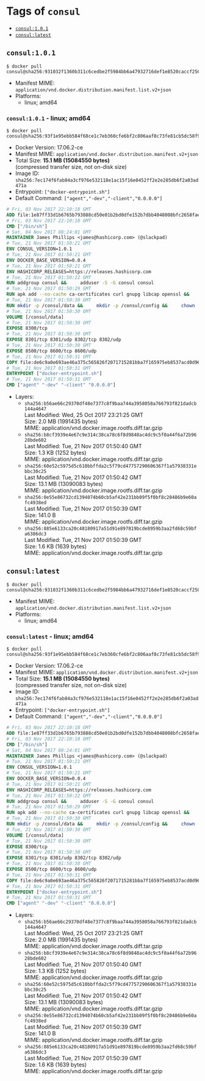 <!-- THIS FILE IS GENERATED VIA './update-remote.sh' -->

# Tags of `consul`

-	[`consul:1.0.1`](#consul101)
-	[`consul:latest`](#consullatest)

## `consul:1.0.1`

```console
$ docker pull consul@sha256:931032f1360b311c6cedbe2f5984bb6a47932716def1e8520caccf2504b5ec45
```

-	Manifest MIME: `application/vnd.docker.distribution.manifest.list.v2+json`
-	Platforms:
	-	linux; amd64

### `consul:1.0.1` - linux; amd64

```console
$ docker pull consul@sha256:93f1e95ebb584f68ce1c7eb360cfe6bf2c806aaf8c73fe81cb5dc58f9ea96d60
```

-	Docker Version: 17.06.2-ce
-	Manifest MIME: `application/vnd.docker.distribution.manifest.v2+json`
-	Total Size: **15.1 MB (15084550 bytes)**  
	(compressed transfer size, not on-disk size)
-	Image ID: `sha256:7ec174f6fab84a3cf976e532118e1ac15f16e0452ff2e2e285db6f2a03ad471a`
-	Entrypoint: `["docker-entrypoint.sh"]`
-	Default Command: `["agent","-dev","-client","0.0.0.0"]`

```dockerfile
# Fri, 03 Nov 2017 22:10:18 GMT
ADD file:1e87ff33d1b6765b793888cd50e01b2bd0dfe152b7dbb4048008bfc2658faea7 in / 
# Fri, 03 Nov 2017 22:10:18 GMT
CMD ["/bin/sh"]
# Sat, 04 Nov 2017 08:24:01 GMT
MAINTAINER James Phillips <james@hashicorp.com> (@slackpad)
# Tue, 21 Nov 2017 01:50:21 GMT
ENV CONSUL_VERSION=1.0.1
# Tue, 21 Nov 2017 01:50:21 GMT
ENV DOCKER_BASE_VERSION=0.0.4
# Tue, 21 Nov 2017 01:50:21 GMT
ENV HASHICORP_RELEASES=https://releases.hashicorp.com
# Tue, 21 Nov 2017 01:50:22 GMT
RUN addgroup consul &&     adduser -S -G consul consul
# Tue, 21 Nov 2017 01:50:29 GMT
RUN apk add --no-cache ca-certificates curl gnupg libcap openssl &&     gpg --keyserver pgp.mit.edu --recv-keys 91A6E7F85D05C65630BEF18951852D87348FFC4C &&     mkdir -p /tmp/build &&     cd /tmp/build &&     wget ${HASHICORP_RELEASES}/docker-base/${DOCKER_BASE_VERSION}/docker-base_${DOCKER_BASE_VERSION}_linux_amd64.zip &&     wget ${HASHICORP_RELEASES}/docker-base/${DOCKER_BASE_VERSION}/docker-base_${DOCKER_BASE_VERSION}_SHA256SUMS &&     wget ${HASHICORP_RELEASES}/docker-base/${DOCKER_BASE_VERSION}/docker-base_${DOCKER_BASE_VERSION}_SHA256SUMS.sig &&     gpg --batch --verify docker-base_${DOCKER_BASE_VERSION}_SHA256SUMS.sig docker-base_${DOCKER_BASE_VERSION}_SHA256SUMS &&     grep ${DOCKER_BASE_VERSION}_linux_amd64.zip docker-base_${DOCKER_BASE_VERSION}_SHA256SUMS | sha256sum -c &&     unzip docker-base_${DOCKER_BASE_VERSION}_linux_amd64.zip &&     cp bin/gosu bin/dumb-init /bin &&     wget ${HASHICORP_RELEASES}/consul/${CONSUL_VERSION}/consul_${CONSUL_VERSION}_linux_amd64.zip &&     wget ${HASHICORP_RELEASES}/consul/${CONSUL_VERSION}/consul_${CONSUL_VERSION}_SHA256SUMS &&     wget ${HASHICORP_RELEASES}/consul/${CONSUL_VERSION}/consul_${CONSUL_VERSION}_SHA256SUMS.sig &&     gpg --batch --verify consul_${CONSUL_VERSION}_SHA256SUMS.sig consul_${CONSUL_VERSION}_SHA256SUMS &&     grep consul_${CONSUL_VERSION}_linux_amd64.zip consul_${CONSUL_VERSION}_SHA256SUMS | sha256sum -c &&     unzip -d /bin consul_${CONSUL_VERSION}_linux_amd64.zip &&     cd /tmp &&     rm -rf /tmp/build &&     apk del gnupg openssl &&     rm -rf /root/.gnupg
# Tue, 21 Nov 2017 01:50:30 GMT
RUN mkdir -p /consul/data &&     mkdir -p /consul/config &&     chown -R consul:consul /consul
# Tue, 21 Nov 2017 01:50:30 GMT
VOLUME [/consul/data]
# Tue, 21 Nov 2017 01:50:30 GMT
EXPOSE 8300/tcp
# Tue, 21 Nov 2017 01:50:30 GMT
EXPOSE 8301/tcp 8301/udp 8302/tcp 8302/udp
# Tue, 21 Nov 2017 01:50:30 GMT
EXPOSE 8500/tcp 8600/tcp 8600/udp
# Tue, 21 Nov 2017 01:50:31 GMT
COPY file:de6c9a0e693ae46a375c565826f2071715281bba7f165975eb8537acd0d96ff4 in /usr/local/bin/docker-entrypoint.sh 
# Tue, 21 Nov 2017 01:50:31 GMT
ENTRYPOINT ["docker-entrypoint.sh"]
# Tue, 21 Nov 2017 01:50:31 GMT
CMD ["agent" "-dev" "-client" "0.0.0.0"]
```

-	Layers:
	-	`sha256:b56ae66c29370df48e7377c8f9baa744a3958058a766793f821dadcb144a4647`  
		Last Modified: Wed, 25 Oct 2017 23:21:25 GMT  
		Size: 2.0 MB (1991435 bytes)  
		MIME: application/vnd.docker.image.rootfs.diff.tar.gzip
	-	`sha256:b8cf3939e4e67c9e314c38ca78c6f8d9848ac4dc9c5f0a44f6a72b9628bde602`  
		Last Modified: Tue, 21 Nov 2017 01:50:40 GMT  
		Size: 1.3 KB (1252 bytes)  
		MIME: application/vnd.docker.image.rootfs.diff.tar.gzip
	-	`sha256:60e52c5975d5c610bbffda2c5f79cd47757290606367f1a57938331ebbc30c25`  
		Last Modified: Tue, 21 Nov 2017 01:50:42 GMT  
		Size: 13.1 MB (13090083 bytes)  
		MIME: application/vnd.docker.image.rootfs.diff.tar.gzip
	-	`sha256:0e55e86732cd1394074b60cb5af42e231bb09f5f0bf8c20486b9e60afc4938ed`  
		Last Modified: Tue, 21 Nov 2017 01:50:39 GMT  
		Size: 141.0 B  
		MIME: application/vnd.docker.image.rootfs.diff.tar.gzip
	-	`sha256:885e6133ca20c48180917a51d91e897819bcde8959b3aa2fd68c59bfa6386dc3`  
		Last Modified: Tue, 21 Nov 2017 01:50:39 GMT  
		Size: 1.6 KB (1639 bytes)  
		MIME: application/vnd.docker.image.rootfs.diff.tar.gzip

## `consul:latest`

```console
$ docker pull consul@sha256:931032f1360b311c6cedbe2f5984bb6a47932716def1e8520caccf2504b5ec45
```

-	Manifest MIME: `application/vnd.docker.distribution.manifest.list.v2+json`
-	Platforms:
	-	linux; amd64

### `consul:latest` - linux; amd64

```console
$ docker pull consul@sha256:93f1e95ebb584f68ce1c7eb360cfe6bf2c806aaf8c73fe81cb5dc58f9ea96d60
```

-	Docker Version: 17.06.2-ce
-	Manifest MIME: `application/vnd.docker.distribution.manifest.v2+json`
-	Total Size: **15.1 MB (15084550 bytes)**  
	(compressed transfer size, not on-disk size)
-	Image ID: `sha256:7ec174f6fab84a3cf976e532118e1ac15f16e0452ff2e2e285db6f2a03ad471a`
-	Entrypoint: `["docker-entrypoint.sh"]`
-	Default Command: `["agent","-dev","-client","0.0.0.0"]`

```dockerfile
# Fri, 03 Nov 2017 22:10:18 GMT
ADD file:1e87ff33d1b6765b793888cd50e01b2bd0dfe152b7dbb4048008bfc2658faea7 in / 
# Fri, 03 Nov 2017 22:10:18 GMT
CMD ["/bin/sh"]
# Sat, 04 Nov 2017 08:24:01 GMT
MAINTAINER James Phillips <james@hashicorp.com> (@slackpad)
# Tue, 21 Nov 2017 01:50:21 GMT
ENV CONSUL_VERSION=1.0.1
# Tue, 21 Nov 2017 01:50:21 GMT
ENV DOCKER_BASE_VERSION=0.0.4
# Tue, 21 Nov 2017 01:50:21 GMT
ENV HASHICORP_RELEASES=https://releases.hashicorp.com
# Tue, 21 Nov 2017 01:50:22 GMT
RUN addgroup consul &&     adduser -S -G consul consul
# Tue, 21 Nov 2017 01:50:29 GMT
RUN apk add --no-cache ca-certificates curl gnupg libcap openssl &&     gpg --keyserver pgp.mit.edu --recv-keys 91A6E7F85D05C65630BEF18951852D87348FFC4C &&     mkdir -p /tmp/build &&     cd /tmp/build &&     wget ${HASHICORP_RELEASES}/docker-base/${DOCKER_BASE_VERSION}/docker-base_${DOCKER_BASE_VERSION}_linux_amd64.zip &&     wget ${HASHICORP_RELEASES}/docker-base/${DOCKER_BASE_VERSION}/docker-base_${DOCKER_BASE_VERSION}_SHA256SUMS &&     wget ${HASHICORP_RELEASES}/docker-base/${DOCKER_BASE_VERSION}/docker-base_${DOCKER_BASE_VERSION}_SHA256SUMS.sig &&     gpg --batch --verify docker-base_${DOCKER_BASE_VERSION}_SHA256SUMS.sig docker-base_${DOCKER_BASE_VERSION}_SHA256SUMS &&     grep ${DOCKER_BASE_VERSION}_linux_amd64.zip docker-base_${DOCKER_BASE_VERSION}_SHA256SUMS | sha256sum -c &&     unzip docker-base_${DOCKER_BASE_VERSION}_linux_amd64.zip &&     cp bin/gosu bin/dumb-init /bin &&     wget ${HASHICORP_RELEASES}/consul/${CONSUL_VERSION}/consul_${CONSUL_VERSION}_linux_amd64.zip &&     wget ${HASHICORP_RELEASES}/consul/${CONSUL_VERSION}/consul_${CONSUL_VERSION}_SHA256SUMS &&     wget ${HASHICORP_RELEASES}/consul/${CONSUL_VERSION}/consul_${CONSUL_VERSION}_SHA256SUMS.sig &&     gpg --batch --verify consul_${CONSUL_VERSION}_SHA256SUMS.sig consul_${CONSUL_VERSION}_SHA256SUMS &&     grep consul_${CONSUL_VERSION}_linux_amd64.zip consul_${CONSUL_VERSION}_SHA256SUMS | sha256sum -c &&     unzip -d /bin consul_${CONSUL_VERSION}_linux_amd64.zip &&     cd /tmp &&     rm -rf /tmp/build &&     apk del gnupg openssl &&     rm -rf /root/.gnupg
# Tue, 21 Nov 2017 01:50:30 GMT
RUN mkdir -p /consul/data &&     mkdir -p /consul/config &&     chown -R consul:consul /consul
# Tue, 21 Nov 2017 01:50:30 GMT
VOLUME [/consul/data]
# Tue, 21 Nov 2017 01:50:30 GMT
EXPOSE 8300/tcp
# Tue, 21 Nov 2017 01:50:30 GMT
EXPOSE 8301/tcp 8301/udp 8302/tcp 8302/udp
# Tue, 21 Nov 2017 01:50:30 GMT
EXPOSE 8500/tcp 8600/tcp 8600/udp
# Tue, 21 Nov 2017 01:50:31 GMT
COPY file:de6c9a0e693ae46a375c565826f2071715281bba7f165975eb8537acd0d96ff4 in /usr/local/bin/docker-entrypoint.sh 
# Tue, 21 Nov 2017 01:50:31 GMT
ENTRYPOINT ["docker-entrypoint.sh"]
# Tue, 21 Nov 2017 01:50:31 GMT
CMD ["agent" "-dev" "-client" "0.0.0.0"]
```

-	Layers:
	-	`sha256:b56ae66c29370df48e7377c8f9baa744a3958058a766793f821dadcb144a4647`  
		Last Modified: Wed, 25 Oct 2017 23:21:25 GMT  
		Size: 2.0 MB (1991435 bytes)  
		MIME: application/vnd.docker.image.rootfs.diff.tar.gzip
	-	`sha256:b8cf3939e4e67c9e314c38ca78c6f8d9848ac4dc9c5f0a44f6a72b9628bde602`  
		Last Modified: Tue, 21 Nov 2017 01:50:40 GMT  
		Size: 1.3 KB (1252 bytes)  
		MIME: application/vnd.docker.image.rootfs.diff.tar.gzip
	-	`sha256:60e52c5975d5c610bbffda2c5f79cd47757290606367f1a57938331ebbc30c25`  
		Last Modified: Tue, 21 Nov 2017 01:50:42 GMT  
		Size: 13.1 MB (13090083 bytes)  
		MIME: application/vnd.docker.image.rootfs.diff.tar.gzip
	-	`sha256:0e55e86732cd1394074b60cb5af42e231bb09f5f0bf8c20486b9e60afc4938ed`  
		Last Modified: Tue, 21 Nov 2017 01:50:39 GMT  
		Size: 141.0 B  
		MIME: application/vnd.docker.image.rootfs.diff.tar.gzip
	-	`sha256:885e6133ca20c48180917a51d91e897819bcde8959b3aa2fd68c59bfa6386dc3`  
		Last Modified: Tue, 21 Nov 2017 01:50:39 GMT  
		Size: 1.6 KB (1639 bytes)  
		MIME: application/vnd.docker.image.rootfs.diff.tar.gzip
